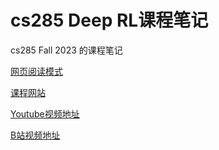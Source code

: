 # cs285 Deep RL课程笔记

cs285 Fall 2023 的课程笔记

[网页阅读模式](https://clorisqiu1.github.io/cs285-Deep-RL-Notes/)

[课程网站](https://rail.eecs.berkeley.edu/deeprlcourse/)

[Youtube视频地址](https://www.youtube.com/playlist?list=PL_iWQOsE6TfVYGEGiAOMaOzzv41Jfm_Ps)

[B站视频地址](https://www.bilibili.com/video/BV1NjH4eYEyZ/?spm_id_from=333.337.search-card.all.click&vd_source=dd8480698a284e83005240d13b4d5652)
